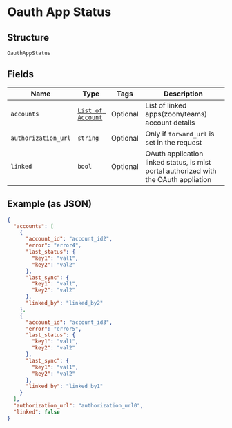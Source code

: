
# Oauth App Status

## Structure

`OauthAppStatus`

## Fields

| Name | Type | Tags | Description |
|  --- | --- | --- | --- |
| `accounts` | [`List of Account`](../../doc/models/account.md) | Optional | List of linked apps(zoom/teams) account details |
| `authorization_url` | `string` | Optional | Only if `forward_url` is set in the request |
| `linked` | `bool` | Optional | OAuth application linked status, is mist portal authorized with the OAuth appliation |

## Example (as JSON)

```json
{
  "accounts": [
    {
      "account_id": "account_id2",
      "error": "error4",
      "last_status": {
        "key1": "val1",
        "key2": "val2"
      },
      "last_sync": {
        "key1": "val1",
        "key2": "val2"
      },
      "linked_by": "linked_by2"
    },
    {
      "account_id": "account_id3",
      "error": "error5",
      "last_status": {
        "key1": "val1",
        "key2": "val2"
      },
      "last_sync": {
        "key1": "val1",
        "key2": "val2"
      },
      "linked_by": "linked_by1"
    }
  ],
  "authorization_url": "authorization_url0",
  "linked": false
}
```

